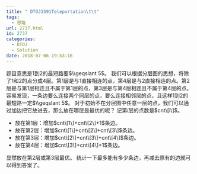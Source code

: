 ```yaml
---
title: " DTOJ1591Teleportation\t\t"
tags:
  - 思路
url: 2737.html
id: 2737
categories:
  - DTOJ
  - Solution
date: 2018-07-06 19:53:16
---
```


题目意思是$1$到$2$的最短路要$\\geqslant 5$。 我们可以根据分层图的思想，将除了$1$和$2$的点分成$4$层。第$1$层是与$1$直接相连的点，第$4$层是与$2$直接相连的点。第$2$层是与第$1$层相连且不属于第$1$层的点，第$3$层是与第$4$层相连且不属于第$4$层的点。 容易发现，一条边要么连接两个同层的点，要么连接相邻层的点，且这样$1$到$2$的最短路一定$\\geqslant 5$。 对于初始不在分层图中任意一层的点，我们可以通过加边把它放进去，那么放在哪层是最优的呢？ 记第$i$层的点数是$cnt\[i\]$。

*   放在第$1$层：增加$cnt\[1\]+cnt\[2\]+1$条边。
*   放在第$2$层：增加$cnt\[1\]+cnt\[2\]+cnt\[3\]$条边。
*   放在第$3$层：增加$cnt\[2\]+cnt\[3\]+cnt\[4\]$条边。
*   放在第$4$层：增加$cnt\[3\]+cnt\[4\]+1$条边。

显然放在第$2$层或第$3$层最优。 统计一下最多能有多少条边，再减去原有的边就可以得到答案了。
